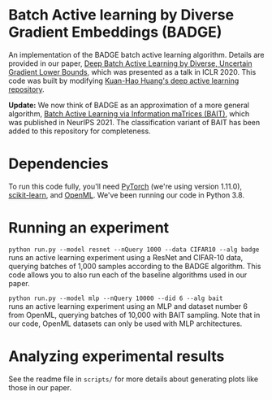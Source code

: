 # Batch Active learning by Diverse Gradient Embeddings (BADGE)
An implementation of the BADGE batch active learning algorithm. Details are provided in our paper, 
[Deep Batch Active Learning by Diverse, Uncertain Gradient Lower Bounds](https://arxiv.org/abs/1906.03671), which was presented as a talk in ICLR 2020.
This code was built by modifying [Kuan-Hao Huang's deep active learning repository](https://github.com/ej0cl6/deep-active-learning).

**Update:** We now think of BADGE as an approximation of a more general algorithm, [Batch Active Learning via Information maTrices (BAIT)](https://arxiv.org/abs/2106.09675), which was published in NeurIPS 2021. The classification variant of BAIT has been added to this repository for completeness.

# Dependencies

To run this code fully, you'll need [PyTorch](https://pytorch.org/) (we're using version 1.11.0), [scikit-learn](https://scikit-learn.org/stable/), and [OpenML](https://github.com/openml/openml-python).
We've been running our code in Python 3.8.

# Running an experiment

`python run.py --model resnet --nQuery 1000 --data CIFAR10 --alg badge`\
runs an active learning experiment using a ResNet and CIFAR-10 data, querying batches of 1,000 samples according to the BADGE algorithm.
This code allows you to also run each of the baseline algorithms used in our paper. 

`python run.py --model mlp --nQuery 10000 --did 6 --alg bait`\
runs an active learning experiment using an MLP and dataset number 6 from OpenML, querying batches of 10,000 with BAIT sampling.
Note that in our code, OpenML datasets can only be used with MLP architectures.
 
# Analyzing experimental results
See the readme file in `scripts/` for more details about generating plots like those in our paper.


